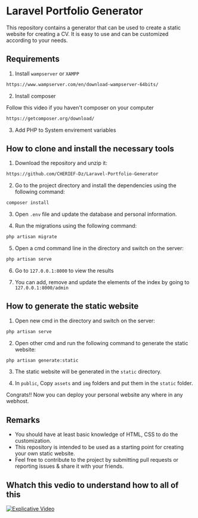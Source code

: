 # Laravel Portfolio Generator

This repository contains a generator that can be used to create a static website for creating a CV. It is easy to use and can be customized according to your needs.

## Requirements

1. Install `wampserver` or `XAMPP`
```markdown
https://www.wampserver.com/en/download-wampserver-64bits/
```


2. Install composer

Follow this video if you haven't composer on your computer
```markdown
https://getcomposer.org/download/
```

3. Add PHP to System envirement variables

## How to clone and install the necessary tools

1. Download the repository and unzip it:  
```markdown
https://github.com/CHERIEF-Dz/Laravel-Portfolio-Generator
```

2. Go to the project directory and install the dependencies using the following command:  
```markdown
composer install
```

3. Open `.env` file and update the database and personal information.

4. Run the migrations using the following command:  
```markdown
php artisan migrate
```

5. Open a cmd command line in the directory and switch on the server:
```markdown
php artisan serve
```

6. Go to `127.0.0.1:8000` to view the results

7. You can add, remove and update the elements of the index by going to `127.0.0.1:8000/admin`

## How to generate the static website

1. Open new cmd in the directory and switch on the server:
```markdown
php artisan serve
```

2. Open other cmd and run the following command to generate the static website:  
```markdown
php artisan generate:static
```


3. The static website will be generated in the `static` directory.

4. In `public`, Copy `assets` and `img` folders and put them in the `static` folder.

Congrats!! Now you can deploy your personal website any where in any webhost.

## Remarks

- You should have at least basic knowledge of HTML, CSS to do the customization.
- This repository is intended to be used as a starting point for creating your own static website.
- Feel free to contribute to the project by submitting pull requests or reporting issues & share it with your friends.

## Whatch this vedio to understand how to all of this
[![Explicative Video](http://img.youtube.com/vi/VU_bmMyF6xM/0.jpg)](http://www.youtube.com/watch?v=VU_bmMyF6xM)

